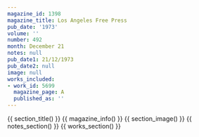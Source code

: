 ```yaml
---
magazine_id: 1398
magazine_title: Los Angeles Free Press
pub_date: '1973'
volume: ''
number: 492
month: December 21
notes: null
pub_date1: 21/12/1973
pub_date2: null
image: null
works_included:
- work_id: 5699
  magazine_page: A
  published_as: ''
---
```


{{ section_title() }}
{{ magazine_info() }}
{{ section_image() }}
{{ notes_section() }}
{{ works_section() }}
